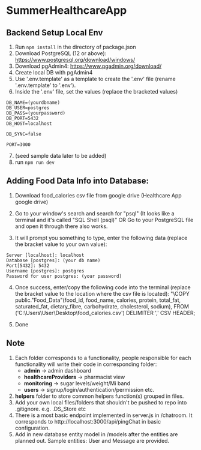 # SummerHealthcareApp
## Backend Setup Local Env 

1. Run `npm install` in the directory of package.json
2. Download PostgreSQL (12 or above): https://www.postgresql.org/download/windows/
3. Download pgAdmin4: https://www.pgadmin.org/download/ 
4. Create local DB with pgAdmin4
5. Use '.env.template' as a template to create the '.env' file (rename '.env.template' to '.env').
6. Inside the '.env' file, set the values (replace the bracketed values)
```
DB_NAME=(yourdbname)
DB_USER=postgres
DB_PASS=(yourpassword)
DB_PORT=5432
DB_HOST=localhost

DB_SYNC=false

PORT=3000
```

7. (seed sample data later to be added)
8. run `npm run dev`


## Adding Food Data Info into Database:
1. Download food_calories csv file from google drive (Healthcare App google drive)

2. Go to your window's search and search for "psql" (It looks like a terminal and it's called "SQL Shell (psql)" OR
Go to your PostgreSQL file and open it through there also works.

3. It will prompt you something to type, enter the following data (replace the bracket value to your own value):

```
Server [localhost]: localhost
Database [postgres]: (your db name)
Port[5432]: 5432
Username [postgres]: postgres
Password for user postgres: (your password)
```

4. Once success, enter/copy the following code into the terminal (replace the bracket value to the location where the csv file is located):
"\COPY public."Food_Data"(food_id, food_name, calories, protein, total_fat, saturated_fat, dietary_fibre, carbohydrate, cholesterol, sodium), FROM ('C:\Users\User\Desktop\food_calories.csv') DELIMITER ',' CSV HEADER;

5. Done


## Note
1. Each folder corresponds to a functionality, people responsible for each functionality will write their code in corresponding folder:
    - **admin** -> admin dashboard
    - **healthcareProviders** -> pharmacist view
    - **monitoring** -> sugar levels/weight/Mi band 
    - **users** -> signup/login/authentication/permission
    etc.
2. **helpers** folder to store common helpers function(s) grouped in files.
3. Add your own local files/folders that shouldn't be pushed to repo into .gitignore. e.g. .DS_Store etc
4. There is a most basic endpoint implemented in server.js in /chatroom. It corresponds to http://localhost:3000/api/pingChat in basic configuration.
5. Add in new database entity model in /models after the entities are planned out. Sample entities: User and Message are provided.
